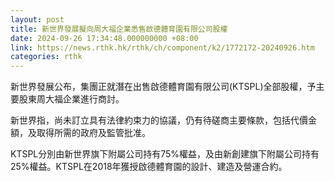 ```yaml
---
layout: post
title: 新世界發展擬向周大福企業悉售啟德體育園有限公司股權
date: 2024-09-26 17:34:48.000000000 +08:00
link: https://news.rthk.hk/rthk/ch/component/k2/1772172-20240926.htm
categories: rthk
---
```


新世界發展公布，集團正就潛在出售啟德體育園有限公司(KTSPL)全部股權，予主要股東周大福企業進行商討。

新世界指，尚未訂立具有法律約束力的協議，仍有待磋商主要條款，包括代價金額，及取得所需的政府及監管批准。

KTSPL分別由新世界旗下附屬公司持有75%權益，及由新創建旗下附屬公司持有25%權益。KTSPL在2018年獲授啟德體育園的設計、建造及營運合約。
